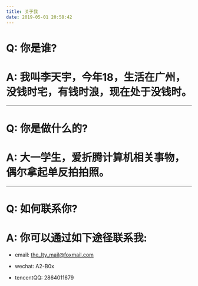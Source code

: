 ```yaml
---
title: 关于我
date: 2019-05-01 20:58:42
---
```


# Q: 你是谁?

# A: 我叫李天宇，今年18，生活在广州，没钱时宅，有钱时浪，现在处于没钱时。

---

# Q: 你是做什么的?

# A: 大一学生，爱折腾计算机相关事物，偶尔拿起单反拍拍照。

---

# Q: 如何联系你?

# A: 你可以通过如下途径联系我:

- email: the_lty_mail@foxmail.com

- wechat: A2-B0x

- tencentQQ: 2864011679

